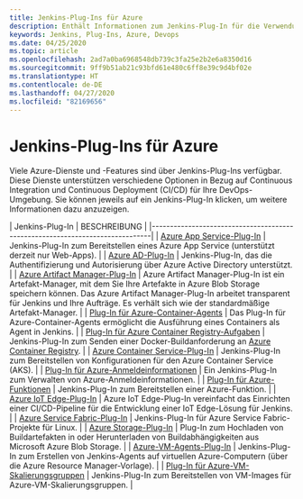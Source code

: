 ```yaml
---
title: Jenkins-Plug-Ins für Azure
description: Enthält Informationen zum Jenkins-Plug-In für die Verwendung mit Azure.
keywords: Jenkins, Plug-Ins, Azure, Devops
ms.date: 04/25/2020
ms.topic: article
ms.openlocfilehash: 2ad7a0ba6968548db739c3fa25e2b2e6a8350d16
ms.sourcegitcommit: 9ff9b51ab21c93bfd61e480c6ff8e39c9d4bf02e
ms.translationtype: HT
ms.contentlocale: de-DE
ms.lasthandoff: 04/27/2020
ms.locfileid: "82169656"
---
```

# <a name="jenkins-plug-ins-for-azure"></a>Jenkins-Plug-Ins für Azure

Viele Azure-Dienste und -Features sind über Jenkins-Plug-Ins verfügbar. Diese Dienste unterstützen verschiedene Optionen in Bezug auf Continuous Integration und Continuous Deployment (CI/CD) für Ihre DevOps-Umgebung. Sie können jeweils auf ein Jenkins-Plug-In klicken, um weitere Informationen dazu anzuzeigen.

| Jenkins-Plug-In | BESCHREIBUNG                                   |
|------------------------------------------------------------------------------|
| [Azure App Service-Plug-In](https://plugins.jenkins.io/azure-app-service)     | Jenkins-Plug-In zum Bereitstellen eines Azure App Service (unterstützt derzeit nur Web-Apps). | 
| [Azure AD-Plug-In](https://plugins.jenkins.io/azure-ad)                       | Jenkins-Plug-In, das die Authentifizierung und Autorisierung über Azure Active Directory unterstützt. | 
| [Azure Artifact Manager-Plug-In](https://plugins.jenkins.io/azure-artifact-manager) | Azure Artifact Manager-Plug-In ist ein Artefakt-Manager, mit dem Sie Ihre Artefakte in Azure Blob Storage speichern können. Das Azure Artifact Manager-Plug-In arbeitet transparent für Jenkins und Ihre Aufträge. Es verhält sich wie der standardmäßige Artefakt-Manager. | 
| [Plug-In für Azure-Container-Agents](https://plugins.jenkins.io/azure-container-agents) | Das Plug-In für Azure-Container-Agents ermöglicht die Ausführung eines Containers als Agent in Jenkins. | 
| [Plug-In für Azure Container Registry-Aufgaben](https://plugins.jenkins.io/azure-container-registry-tasks)       | Jenkins-Plug-In zum Senden einer Docker-Buildanforderung an [Azure Container Registry](/azure/container-registry/container-registry-tasks-overview). |
| [Azure Container Service-Plug-In](https://plugins.jenkins.io/azure-acs)       | Jenkins-Plug-In zum Bereitstellen von Konfigurationen für den Azure Container Service (AKS). | 
| [Plug-In für Azure-Anmeldeinformationen](https://plugins.jenkins.io/azure-credentials)      | Ein Jenkins-Plug-In zum Verwalten von Azure-Anmeldeinformationen. | 
| [Plug-In für Azure-Funktionen](https://plugins.jenkins.io/azure-function)           | Jenkins-Plug-In zum Bereitstellen einer Azure-Funktion. | 
| [Azure IoT Edge-Plug-In](https://plugins.jenkins.io/azure-iot-edge)           | Azure IoT Edge-Plug-In vereinfacht das Einrichten einer CI/CD-Pipeline für die Entwicklung einer IoT Edge-Lösung für Jenkins. | 
| [Azure Service Fabric-Plug-In](https://plugins.jenkins.io/service-fabric)     | Jenkins-Plug-In für Azure Service Fabric-Projekte für Linux. |
| [Azure Storage-Plug-In](https://plugins.jenkins.io/windows-azure-storage)     | Plug-In zum Hochladen von Buildartefakten in oder Herunterladen von Buildabhängigkeiten aus Microsoft Azure Blob Storage. | 
| [Azure-VM-Agents-Plug-In](https://plugins.jenkins.io/azure-vm-agents)         | Jenkins-Plug-In zum Erstellen von Jenkins-Agents auf virtuellen Azure-Computern (über die Azure Resource Manager-Vorlage). | 
| [Plug-In für Azure-VM-Skalierungsgruppen](https://plugins.jenkins.io/azure-vmss)           | Jenkins-Plug-In zum Bereitstellen von VM-Images für Azure-VM-Skalierungsgruppen. | 